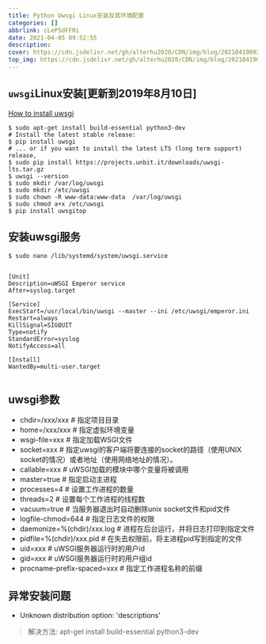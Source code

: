 ```yaml
---
title: Python Uwsgi Linux安装及其环境配置
categories: []
abbrlink: cLeP5dFFRi
date: 2021-04-05 09:52:55
description:
cover: https://cdn.jsdelivr.net/gh/alterhu2020/CDN/img/blog/20210419092310.png
top_img: https://cdn.jsdelivr.net/gh/alterhu2020/CDN/img/blog/20210419092310.png
---
```



## `uwsgi`Linux安装[更新到2019年8月10日]

[How to install uwsgi](https://uwsgi-docs.readthedocs.io/en/latest/Install.html#installing-from-source)

```shell
$ sudo apt-get install build-essential python3-dev
# Install the latest stable release:
$ pip install uwsgi
# ... or if you want to install the latest LTS (long term support) release,
$ sudo pip install https://projects.unbit.it/downloads/uwsgi-lts.tar.gz
$ uwsgi --version
$ sudo mkdir /var/log/uwsgi
$ sudo mkdir /etc/uwsgi
$ sudo chown -R www-data:www-data  /var/log/uwsgi
$ sudo chmod a+x /etc/uwsgi
$ pip install uwsgitop

```

## 安装uwsgi服务

```shell
$ sudo nano /lib/systemd/system/uwsgi.service


[Unit]
Description=uWSGI Emperor service
After=syslog.target

[Service]
ExecStart=/usr/local/bin/uwsgi --master --ini /etc/uwsgi/emperor.ini
Restart=always
KillSignal=SIGQUIT
Type=notify
StandardError=syslog
NotifyAccess=all

[Install]
WantedBy=multi-user.target


```

## uwsgi参数

* chdir=/xxx/xxx # 指定项目目录
* home=/xxx/xxx # 指定虚拟环境变量
* wsgi-file=xxx # 指定加载WSGI文件
* socket=xxx # 指定uwsgi的客户端将要连接的socket的路径（使用UNIX socket的情况）或者地址（使用网络地址的情况）。
* callable=xxx # uWSGI加载的模块中哪个变量将被调用
* master=true # 指定启动主进程
* processes=4 # 设置工作进程的数量
* threads=2 # 设置每个工作进程的线程数
* vacuum=true # 当服务器退出时自动删除unix socket文件和pid文件
* logfile-chmod=644 # 指定日志文件的权限
* daemonize=%(chdir)/xxx.log # 进程在后台运行，并将日志打印到指定文件
* pidfile=%(chdir)/xxx.pid # 在失去权限前，将主进程pid写到指定的文件
* uid=xxx # uWSGI服务器运行时的用户id
* gid=xxx # uWSGI服务器运行时的用户组id
* procname-prefix-spaced=xxx # 指定工作进程名称的前缀

## 异常安装问题

* Unknown distribution option: 'descriptions'

> 解决方法: apt-get install build-essential python3-dev
